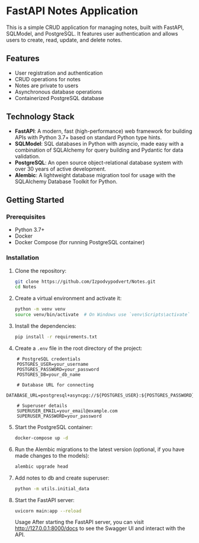 # FastAPI Notes Application

This is a simple CRUD application for managing notes, built with FastAPI, SQLModel, and PostgreSQL. It features user authentication and allows users to create, read, update, and delete notes.

## Features

-   User registration and authentication
-   CRUD operations for notes
-   Notes are private to users
-   Asynchronous database operations
-   Containerized PostgreSQL database

## Technology Stack

-   **FastAPI**: A modern, fast (high-performance) web framework for building APIs with Python 3.7+ based on standard Python type hints.
-   **SQLModel**: SQL databases in Python with asyncio, made easy with a combination of SQLAlchemy for query building and Pydantic for data validation.
-   **PostgreSQL**: An open source object-relational database system with over 30 years of active development.
-   **Alembic**: A lightweight database migration tool for usage with the SQLAlchemy Database Toolkit for Python.

## Getting Started

### Prerequisites

-   Python 3.7+
-   Docker
-   Docker Compose (for running PostgreSQL container)

### Installation

1. Clone the repository:
    ```sh
    git clone https://github.com/Izpodvypodvert/Notes.git
    cd Notes
    ```
2. Create a virtual environment and activate it:
    ```sh
    python -m venv venv
    source venv/bin/activate  # On Windows use `venv\Scripts\activate`
    ```
3. Install the dependencies:
    ```sh
    pip install -r requirements.txt
    ```
4. Сreate a `.env` file in the root directory of the project:

```plaintext
    # PostgreSQL credentials
    POSTGRES_USER=your_username
    POSTGRES_PASSWORD=your_password
    POSTGRES_DB=your_db_name

    # Database URL for connecting
    DATABASE_URL=postgresql+asyncpg://${POSTGRES_USER}:${POSTGRES_PASSWORD}@localhost:5432/${POSTGRES_DB}

    # Superuser details
    SUPERUSER_EMAIL=your_email@example.com
    SUPERUSER_PASSWORD=your_password
```

5. Start the PostgreSQL container:
    ```sh
    docker-compose up -d
    ```
6. Run the Alembic migrations to the latest version (optional, if you have made changes to the models):
    ```sh
    alembic upgrade head
    ```
7. Add notes to db and create superuser:
    ```sh
    python -m utils.initial_data
    ```
8. Start the FastAPI server:
    ```sh
    uvicorn main:app --reload
    ```
    Usage
    After starting the FastAPI server, you can visit http://127.0.0.1:8000/docs to see the Swagger UI and interact with the API.
